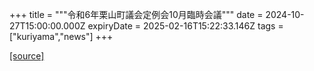 +++
title = """令和6年栗山町議会定例会10月臨時会議"""
date = 2024-10-27T15:00:00.000Z
expiryDate = 2025-02-16T15:22:33.146Z
tags = ["kuriyama","news"]
+++


[[source]](https://www.town.kuriyama.hokkaido.jp/site/gikai/29279.html)
